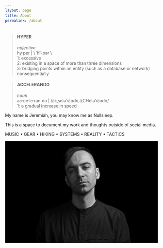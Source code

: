 ```yaml
---
layout: page
title: About
permalink: /about
---
```


> #### HYPER
> *adjective*  
> hy·​per | \ ˈhī-pər  \  
> 1: excessive  
> 2: existing in a space of more than three dimensions  
> 3: bridging points within an entity (such as a database or network) nonsequentially

> #### ACCELERANDO
> *noun*  
> ac·​ce·​le·​ran·​do | /äkˌseləˈrändō,äˌCHeləˈrändō/  
> 1: a gradual increase in speed

My name is Jeremiah, you may know me as Nullsleep.

This is a space to document my work and thoughts outside of social media. 

MUSIC • GEAR • HIKING • SYSTEMS • REALITY • TACTICS

![nullsleep-photo](/assets/image/about/nullsleep-photo-promo.jpg)